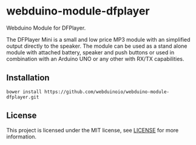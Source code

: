 # webduino-module-dfplayer

Webduino Module for DFPlayer.

The DFPlayer Mini is a small and low price MP3 module with an simplified output directly to the speaker. The module can be used as a stand alone module with attached battery, speaker and push buttons or used in combination with an Arduino UNO or any other with RX/TX capabilities.

## Installation

```shell
bower install https://github.com/webduinoio/webduino-module-dfplayer.git
```

## License

This project is licensed under the MIT license, see [LICENSE](LICENSE) for more information.
